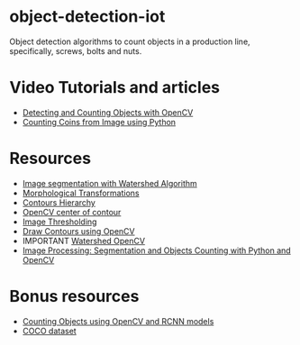 # object-detection-iot
Object detection algorithms to count objects in a production line, specifically, screws, bolts and nuts.

# Video Tutorials and articles 
- [Detecting and Counting Objects with OpenCV](https://medium.com/analytics-vidhya/detecting-and-counting-objects-with-opencv-b0f59bc1e111)
- [Counting Coins from Image using Python ](https://www.youtube.com/watch?v=rRcwuQGDFOA&t=10s)

# Resources
- [Image segmentation with Watershed Algorithm](https://docs.opencv.org/master/d3/db4/tutorial_py_watershed.html) 
- [Morphological Transformations](https://opencv-python-tutroals.readthedocs.io/en/latest/py_tutorials/py_imgproc/py_morphological_ops/py_morphological_ops.html)
- [Contours Hierarchy](https://docs.opencv.org/3.4/d9/d8b/tutorial_py_contours_hierarchy.html)
- [OpenCV center of contour](https://www.pyimagesearch.com/2016/02/01/opencv-center-of-contour/)
- [Image Thresholding](https://opencv-python-tutroals.readthedocs.io/en/latest/py_tutorials/py_imgproc/py_thresholding/py_thresholding.html)
- [Draw Contours using OpenCV](https://www.geeksforgeeks.org/find-and-draw-contours-using-opencv-python/)
- IMPORTANT [Watershed OpenCV](https://www.pyimagesearch.com/2015/11/02/watershed-opencv/)
- [Image Processing: Segmentation and Objects Counting with Python and OpenCV](https://medium.com/analytics-vidhya/images-processing-segmentation-and-objects-counting-in-an-image-with-python-and-opencv-216cd38aca8e)
# Bonus resources
- [Counting Objects using OpenCV and RCNN models](https://siddhantmaharana.github.io/projects/proj2/)
- [COCO dataset](https://cocodataset.org/#explore)
